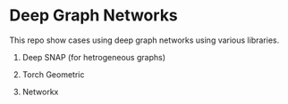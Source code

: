 # Deep Graph Networks

This repo show cases using deep graph networks using various libraries.

1) Deep SNAP (for hetrogeneous graphs)

2) Torch Geometric

3) Networkx